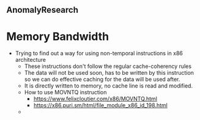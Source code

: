 ## AnomalyResearch

# Memory Bandwidth 

* Trying to find out a way for using non-temporal instructions in x86 architecture
  * These instructions don't follow the regular cache-coherency rules
  * The data will not be used soon, has to be written by this instruction so we can do effective caching for the data will be used after.
  * It is directly written to memory, no cache line is read and modified. 
  * How to use MOVNTQ instruction
    * https://www.felixcloutier.com/x86/MOVNTQ.html
    * https://x86.puri.sm/html/file_module_x86_id_198.html
  * 
